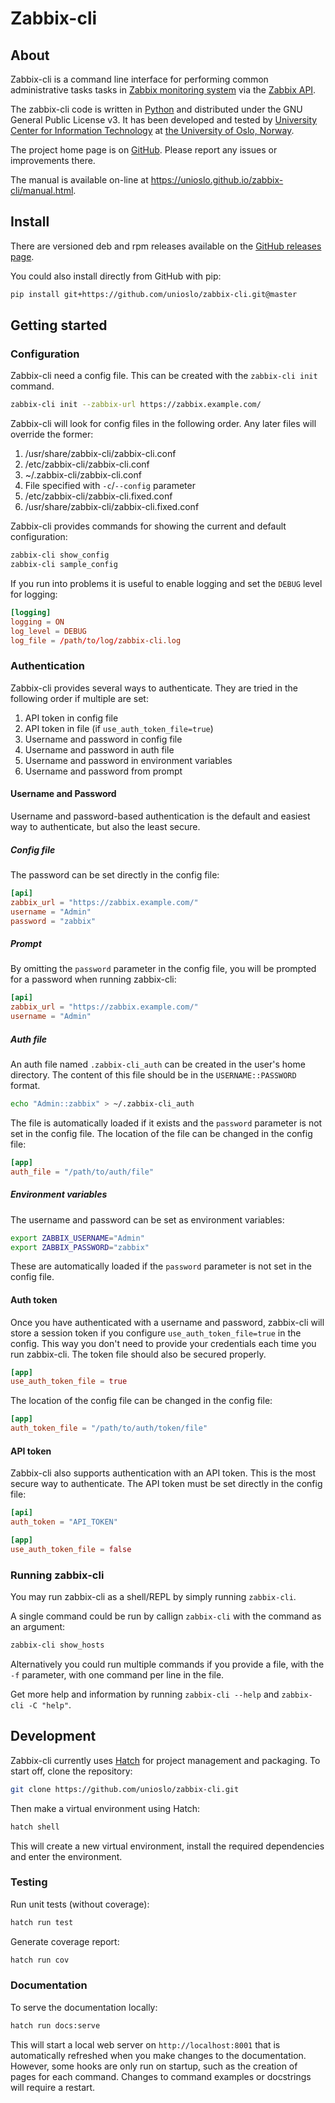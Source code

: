 # Zabbix-cli

## About

Zabbix-cli is a command line interface for performing common administrative tasks tasks in [Zabbix monitoring system](https://www.zabbix.com/) via the [Zabbix API](https://www.zabbix.com/documentation/current/en/manual/api).

The zabbix-cli code is written in [Python](https://www.python.org/) and distributed under the GNU General Public License v3. It has been developed and tested by [University Center for Information Technology](https://www.usit.uio.no/) at [the University of Oslo, Norway](https://www.uio.no/).

The project home page is on [GitHub](https://github.com/unioslo/zabbix-cli). Please report any issues or improvements there.

The manual is available on-line at <https://unioslo.github.io/zabbix-cli/manual.html>.

## Install

There are versioned deb and rpm releases available on the [GitHub releases page](https://github.com/unioslo/zabbix-cli/releases).

You could also install directly from GitHub with pip:

```bash
pip install git+https://github.com/unioslo/zabbix-cli.git@master
```

## Getting started

### Configuration

Zabbix-cli need a config file. This can be created with the `zabbix-cli init` command.

```bash
zabbix-cli init --zabbix-url https://zabbix.example.com/
```

Zabbix-cli will look for config files in the following order. Any later files will override the former:

1. /usr/share/zabbix-cli/zabbix-cli.conf
2. /etc/zabbix-cli/zabbix-cli.conf
3. ~/.zabbix-cli/zabbix-cli.conf
4. File specified with `-c`/`--config` parameter
5. /etc/zabbix-cli/zabbix-cli.fixed.conf
6. /usr/share/zabbix-cli/zabbix-cli.fixed.conf

Zabbix-cli provides commands for showing the current and default configuration:

```bash
zabbix-cli show_config
zabbix-cli sample_config
```

If you run into problems it is useful to enable logging and set the `DEBUG` level for logging:

```toml
[logging]
logging = ON
log_level = DEBUG
log_file = /path/to/log/zabbix-cli.log
```

### Authentication

Zabbix-cli provides several ways to authenticate. They are tried in the following order if multiple are set:

1. API token in config file
2. API token in file (if `use_auth_token_file=true`)
3. Username and password in config file
4. Username and password in auth file
5. Username and password in environment variables
6. Username and password from prompt

#### Username and Password

Username and password-based authentication is the default and easiest way to authenticate, but also the least secure.

##### Config file

The password can be set directly in the config file:

```toml
[api]
zabbix_url = "https://zabbix.example.com/"
username = "Admin"
password = "zabbix"
```

##### Prompt

By omitting the `password` parameter in the config file, you will be prompted for a password when running zabbix-cli:

```toml
[api]
zabbix_url = "https://zabbix.example.com/"
username = "Admin"
```

##### Auth file

An auth file named `.zabbix-cli_auth` can be created in the user's home directory. The content of this file should be in the `USERNAME::PASSWORD` format.

```bash
echo "Admin::zabbix" > ~/.zabbix-cli_auth
```

The file is automatically loaded if it exists and the `password` parameter is not set in the config file. The location of the file can be changed in the config file:

```toml
[app]
auth_file = "/path/to/auth/file"
```

##### Environment variables

The username and password can be set as environment variables:

```bash
export ZABBIX_USERNAME="Admin"
export ZABBIX_PASSWORD="zabbix"
```

These are automatically loaded if the `password` parameter is not set in the config file.

#### Auth token

Once you have authenticated with a username and password, zabbix-cli will store a session token if you configure `use_auth_token_file=true` in the config. This way you don't need to provide your credentials each time you run zabbix-cli. The token file should also be secured properly.

```toml
[app]
use_auth_token_file = true
```

The location of the config file can be changed in the config file:

```toml
[app]
auth_token_file = "/path/to/auth/token/file"
```

#### API token

Zabbix-cli also supports authentication with an API token. This is the most secure way to authenticate. The API token must be set directly in the config file:

```toml
[api]
auth_token = "API_TOKEN"

[app]
use_auth_token_file = false
```

### Running zabbix-cli

You may run zabbix-cli as a shell/REPL by simply running `zabbix-cli`.

A single command could be run by callign `zabbix-cli` with the command as an argument:

```bash
zabbix-cli show_hosts
```

Alternatively you could run multiple commands if you provide a file, with the `-f` parameter, with one command per line in the file.

Get more help and information by running `zabbix-cli --help` and `zabbix-cli -C "help"`.

## Development

Zabbix-cli currently uses [Hatch](https://hatch.pypa.io/latest/) for project management and packaging. To start off, clone the repository:

```bash
git clone https://github.com/unioslo/zabbix-cli.git
```

Then make a virtual environment using Hatch:

```bash
hatch shell
```

This will create a new virtual environment, install the required dependencies and enter the environment.

### Testing

Run unit tests (without coverage):

```bash
hatch run test
```

Generate coverage report:

```bash
hatch run cov
```

### Documentation

To serve the documentation locally:

```bash
hatch run docs:serve
```

This will start a local web server on `http://localhost:8001` that is automatically refreshed when you make changes to the documentation. However, some hooks are only run on startup, such as the creation of pages for each command. Changes to command examples or docstrings will require a restart.
